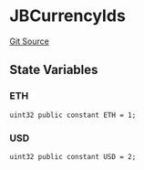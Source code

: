 # JBCurrencyIds
[Git Source](https://github.com/Bananapus/nana-core/blob/2998dca2fbd2658e2c8791d6dc8348147d69e28e/src/libraries/JBCurrencyIds.sol)


## State Variables
### ETH

```solidity
uint32 public constant ETH = 1;
```


### USD

```solidity
uint32 public constant USD = 2;
```


